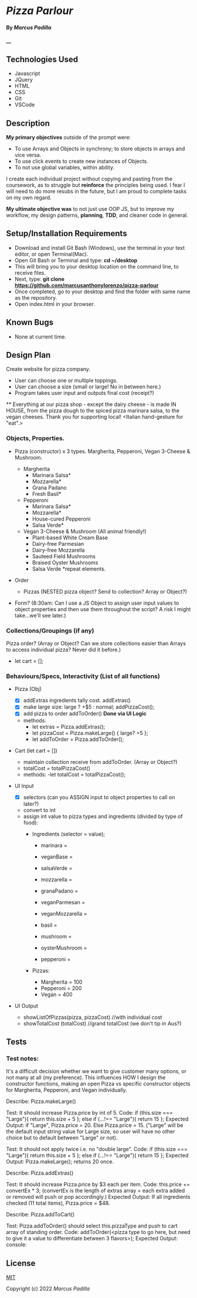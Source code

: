 # _Pizza Parlour_

#### By _**Marcus Padilla**_

#### __

## Technologies Used

* Javascript
* JQuery
* HTML
* CSS
* Git
* VSCode

## Description
**My primary objectives** outside of the prompt were:
- To use Arrays and Objects in synchrony; to store objects in arrays and vice versa.
- To use click events to create new instances of Objects.
- To not use global variables, within ability.

I create each individual project without copying and pasting from the coursework, as to struggle but **reinforce** the principles being used. I fear I will need to do more resubs in the future, but I am proud to complete tasks on my own regard.

**My ultimate objective was** to not just use OOP JS, but to improve my workflow, my design patterns, **planning**, **TDD**, and cleaner code in general.


## Setup/Installation Requirements

* Download and install Git Bash (Windows), use the terminal in your text editor, or open Terminal(Mac).
* Open Git Bash or Terminal and type:
 **cd ~/desktop**
* This will bring you to your desktop location on the command line, to receive files.
* Next, type: **git clone https://github.com/marcusanthonylorenzo/pizza-parlour**
* Once completed, go to your desktop and find the folder with same name as the repository.
* Open index.html in your browser.


## Known Bugs

* None at current time.

## Design Plan

Create website for pizza company.
- User can choose one or multiple toppings.
- User can choose a size (small or large! No in between here.)
- Program takes user input and outputs final cost (receipt?)

** Everything at our pizza shop - except the dairy cheese - is made IN HOUSE, from the pizza dough to the spiced pizza marinara salsa, to the vegan cheeses. Thank you for supporting local! <Italian hand-gesture for "eat".>

### Objects, Properties.
- Pizza (constructor) x 3 types. Margherita, Pepperoni, Vegan 3-Cheese & Mushroom.
  - Margherita
    - Marinara Salsa*
    - Mozzarella*
    - Grana Padano
    - Fresh Basil*
  - Pepperoni
    - Marinara Salsa*
    - Mozzarella*
    - House-cured Pepperoni
    - Salsa Verde*
  - Vegan 3-Cheese & Mushroom (All animal friendly!)
    - Plant-based White Cream Base
    - Dairy-free Parmesian
    - Dairy-free Mozzarella
    - Sauteed Field Mushrooms
    - Braised Oyster Mushrooms
    - Salsa Verde
*repeat elements.

- Order
  - Pizzas (NESTED pizza object? Send to collection? Array or Object?)

- Form? (8:30am: Can I use a JS Object to assign user input values to object properties and then use them throughout the script? A risk I might take...we'll see later.)

### Collections/Groupings (if any)
Pizza order? (Array or Object? Can we store collections easier than Arrays to access individual pizza? Never did it before.)
  - let cart = [];
### Behaviours/Specs, Interactivity (List of all functions)
- Pizza (Obj)
  - [x] addExtras ingredients tally cost. addExtras()
  - [x] make large size: large ? +$5 : normal; addPizzaCost();
  - [x] add pizza to order addToOrder() **Done via UI Logic**
  - methods:
    - let extras = Pizza.addExtras();
    - let pizzaCost = Pizza.makeLarge() { large? +5 };
    - let addToOrder = Pizza.addToOrder();

- Cart (let cart = [])
  - maintain collection receive from addToOrder. (Array or Object?)
  - totalCost = totalPizzaCost()
  - methods:
    -let totalCost = totalPizzaCost();

- UI Input
  - [x] selectors (can you ASSIGN input to object properties to call on later?)
  - convert to int
  - assign int value to pizza types and ingredients
    (divided by type of food):
    - Ingredients (selector = value);
      - marinara =
      - veganBase =
      - salsaVerde =

      - mozzarella =
      - granaPadano = 
      - veganParmesan =
      - veganMozzarella =

      - basil = 
      - mushroom =
      - oysterMushroom =

      - pepperoni =

    - Pizzas:
      - Margherita = 100
      - Pepperoni = 200
      - Vegan = 400

- UI Output
  - showListOfPizzas(pizza, pizzaCost) //with individual cost
  - showTotalCost (totalCost)  //grand totalCost (we don't tip in Aus?)


## Tests

### Test notes:
It's a difficult decision whether we want to give customer many options, or not many at all (my preference). This influences HOW I design the constructor functions, making an open Pizza vs specific constructor objects for Margherita, Pepperoni, and Vegan individually.


Describe: Pizza.makeLarge() 

Test: It should increase Pizza.price by int of 5.
Code: if (this.size === "Large"){ return this.size + 5 }; else if (...!== "Large"){ return 15 };
Expected Output: if "Large", Pizza.price = 20. Else Pizza.price = 15.
("Large" will be the default input string value for Large size, so user will have no other choice but to default between "Large" or not).

Test: It should not apply twice i.e. no "double large".
Code: if (this.size === "Large"){ return this.size + 5 }; else if (...!== "Large"){ return 15 };
Expected Output: Pizza.makeLarge(); returns 20 once.


Describe: Pizza.addExtras()

Test: It should increase Pizza.price by $3 each per item.
Code: this.price += convertEx * 3;  (convertEx is the length of extras array = each extra added or removed will push or pop accordingly.)
Expected Output: If all ingredients checked (11 total items), Pizza.price = $48.


Describe: Pizza.addToCart()

Test: Pizza.addToOrder() should select this.pizzaType and push to cart array of standing order.
Code: addToOrder(<pizza type to go here, but need to give it a value to differentiate between 3 flavors>);
Expected Output: console:




## License

[MIT]()

Copyright (c) 2022 _Marcus Padilla_
